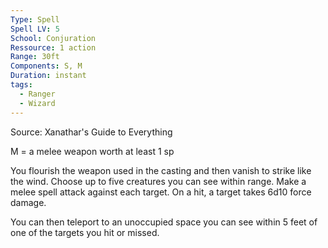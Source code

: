 ```yaml
---
Type: Spell
Spell LV: 5
School: Conjuration
Ressource: 1 action
Range: 30ft
Components: S, M
Duration: instant
tags:
  - Ranger
  - Wizard
---
```

Source: Xanathar's Guide to Everything

M = a melee weapon worth at least 1 sp

You flourish the weapon used in the casting and then vanish to strike like the wind. Choose up to five creatures you can see within range. Make a melee spell attack against each target. On a hit, a target takes 6d10 force damage.

You can then teleport to an unoccupied space you can see within 5 feet of one of the targets you hit or missed.